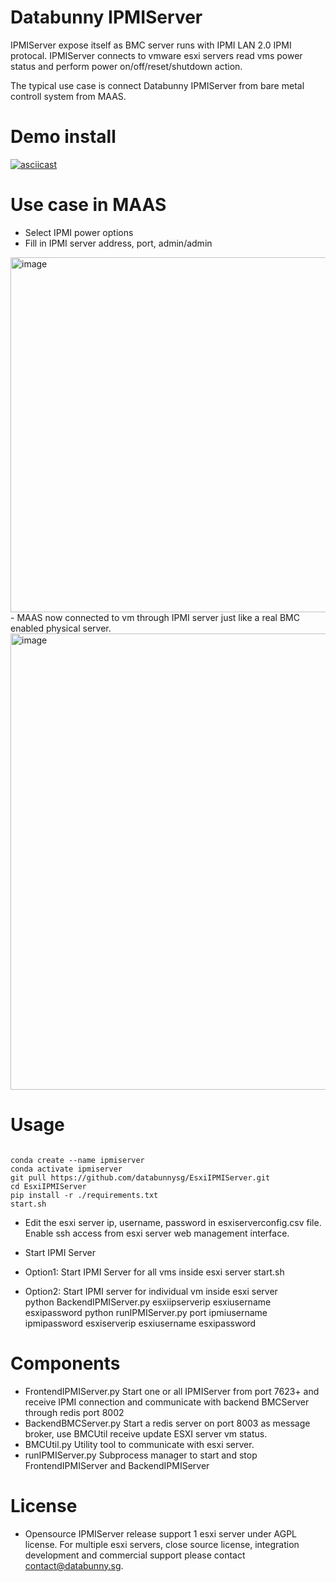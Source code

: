 # Databunny IPMIServer

IPMIServer expose itself as BMC server runs with IPMI LAN 2.0 IPMI protocal. IPMIServer connects to vmware esxi servers read vms power status and perform power on/off/reset/shutdown action. 

The typical use case is connect Databunny IPMIServer from bare metal controll system from MAAS. 

# Demo install

[![asciicast](https://asciinema.org/a/500145.svg)](https://asciinema.org/a/500145?t=25&speed=4&theme=solarized-dark)

# Use case in MAAS 
- Select IPMI power options
- Fill in IPMI server address, port, admin/admin
<img width="568" alt="image" src="https://user-images.githubusercontent.com/53151832/172476589-3a95342d-b57f-4c12-9d39-aba8560087ac.png">
- MAAS now connected to vm through IPMI server just like a real BMC enabled physical server.
<img width="730" alt="image" src="https://user-images.githubusercontent.com/53151832/172476875-acebb6a5-d614-4c92-9325-97495a6f64b5.png">

# Usage

<pre><code>
conda create --name ipmiserver
conda activate ipmiserver
git pull https://github.com/databunnysg/EsxiIPMIServer.git
cd EsxiIPMIServer
pip install -r ./requirements.txt
start.sh
</code></pre>

- Edit the esxi server ip, username, password in esxiserverconfig.csv file.  Enable ssh access from esxi server web management interface. 

- Start IPMI Server

- Option1: Start IPMI Server for all vms inside esxi server
  start.sh 
- Option2: Start IPMI server for individual vm inside esxi server  
  python BackendIPMIServer.py esxiipserverip esxiusername esxipassword
  python runIPMIServer.py port ipmiusername ipmipassword esxiserverip esxiusername esxipassword

# Components
- FrontendIPMIServer.py 
Start one or all IPMIServer from port 7623+ and receive IPMI connection and communicate with backend BMCServer through redis port 8002
- BackendBMCServer.py 
Start a redis server on port 8003 as message broker, use BMCUtil receive update ESXI server vm status.
- BMCUtil.py 
Utility tool to communicate with esxi server.
- runIPMIServer.py
Subprocess manager to start and stop FrontendIPMIServer and BackendIPMIServer
 
# License
- Opensource IPMIServer release support 1 esxi server under AGPL license. For multiple esxi servers, close source license, integration development and commercial support please contact contact@databunny.sg.
